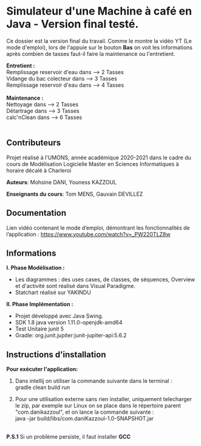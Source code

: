 # Simulateur d'une Machine à café en Java - Version final testé.

Ce dossier est la version final du travail.
Comme le montre la vidéo YT (Le mode d'emploi), lors de l'appuie sur le bouton **Bas** 
on voit les informations après combien de tasses faut-il faire la maintenance ou l'entretient.<br/>

**Entretient :**<br/>
Remplissage reservoir d'eau dans --> 2 Tasses<br/>
Vidange du bac colecteur dans    --> 3 Tasses<br/>
Remplissage reservoir d'eau dans --> 4 Tasses<br/>
<br/>
**Maintenance :** <br/>
Nettoyage dans   --> 2 Tasses<br/>
Détartrage dans  --> 3 Tasses<br/>
calc'nClean dans --> 6 Tasses
<br/><br/>


## Contributeurs

Projet réalisé à l'UMONS, année académique 2020-2021
dans le cadre du cours de Modélisation Logicielle
Master en Sciences Informatiques
à horaire décalé à Charleroi

**Auteurs**: Mohsine DANI, Youness KAZZOUL

**Enseignants du cours**: Tom MENS, Gauvain DEVILLEZ


## Documentation

Lien vidéo contenant le mode d’emploi, démontrant les fonctionnalités de l’application :
https://www.youtube.com/watch?v=_PW220TLZ8w


## Informations

**I. Phase Modélisation :**
- Les diagrammes : des uses cases, de classes, de séquences, Overview et d'activité sont réalisé dans Visual Paradigme.
- Statchart réalisé sur YAKINDU


**II. Phase Implémentation :**
- Projet développé avec Java Swing.
- SDK 1.8 java version 1.11.0-openjdk-amd64
- Test Unitaire junit 5
- Gradle: org.junit.jupiter:junit-jupiter-api:5.6.2


## Instructions d'installation

**Pour exécuter l'application:**
1. Dans intellij on utiliser la commande suivante dans le terminal :<br/>
gradle clean build run<br/>

2. Pour une utilisation externe sans rien installer, uniquement telecharger le zip, par exemple sur Linux on se place dans le répertoire parent "com.danikazzoul", et on lance la commande suivante :<br/>
java -jar build/libs/com.daniKazzoul-1.0-SNAPSHOT.jar<br/><br/>


**P.S.1** Si un problème persiste, il faut installer **GCC**



